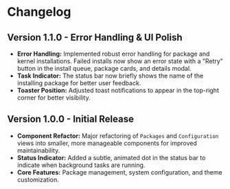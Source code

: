 # Changelog

## Version 1.1.0 - Error Handling & UI Polish

- **Error Handling:** Implemented robust error handling for package and kernel installations. Failed installs now show an error state with a "Retry" button in the install queue, package cards, and details modal.
- **Task Indicator:** The status bar now briefly shows the name of the installing package for better user feedback.
- **Toaster Position:** Adjusted toast notifications to appear in the top-right corner for better visibility.

## Version 1.0.0 - Initial Release

- **Component Refactor:** Major refactoring of `Packages` and `Configuration` views into smaller, more manageable components for improved maintainability.
- **Status Indicator:** Added a subtle, animated dot in the status bar to indicate when background tasks are running.
- **Core Features:** Package management, system configuration, and theme customization.
